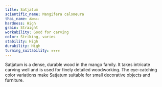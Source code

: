 ```yaml
---
title: Satjatum
scientific_name: Mangifera caloneura
thai_name: สักทอง
hardness: High 
grain: Straight 
workability: Good for carving
color: Striking, varies
stability: High
durability: High
turning_suitability: ★★★★
---
```


Satjatum is a dense, durable wood in the mango family. It takes intricate carving well and is used for finely detailed woodworking. The eye-catching color variations make Satjatum suitable for small decorative objects and furniture.
